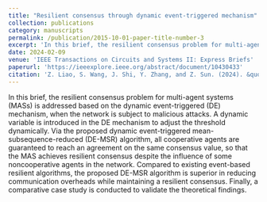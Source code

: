 ```yaml
---
title: "Resilient consensus through dynamic event-triggered mechanism"
collection: publications
category: manuscripts
permalink: /publication/2015-10-01-paper-title-number-3
excerpt: 'In this brief, the resilient consensus problem for multi-agent systems (MASs) is addressed based on the dynamic event-triggered (DE) mechanism, when the network is subject to malicious attacks.'
date: 2024-02-09
venue: 'IEEE Transactions on Circuits and Systems II: Express Briefs'
paperurl: 'https://ieeexplore.ieee.org/abstract/document/10430433'
citation: 'Z. Liao, S. Wang, J. Shi, Y. Zhang, and Z. Sun. (2024). &quot;Resilient consensus through dynamic event-triggered mechanism.&quot; <i>IEEE Transactions on Circuits and Systems II: Express Briefs</i>. 71(7), 3463-3467.'
---
```


In this brief, the resilient consensus problem for multi-agent systems (MASs) is addressed based on the dynamic event-triggered (DE) mechanism, when the network is subject to malicious attacks. A dynamic variable is introduced in the DE mechanism to adjust the threshold dynamically. Via the proposed dynamic event-triggered mean-subsequence-reduced (DE-MSR) algorithm, all cooperative agents are guaranteed to reach an agreement on the same consensus value, so that the MAS achieves resilient consensus despite the influence of some noncooperative agents in the network. Compared to existing event-based resilient algorithms, the proposed DE-MSR algorithm is superior in reducing communication overheads while maintaining a resilient consensus. Finally, a comparative case study is conducted to validate the theoretical findings.
